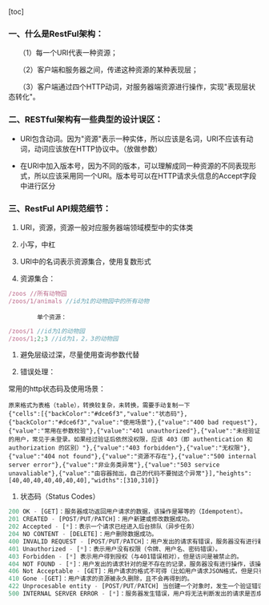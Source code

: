

[toc]





### 一、什么是RestFul架构：

　　（1）每一个URI代表一种资源；

　　（2）客户端和服务器之间，传递这种资源的某种表现层；

　　（3）客户端通过四个HTTP动词，对服务器端资源进行操作，实现"表现层状态转化"。



### 二、RESTful架构有一些典型的设计误区：

- URI包含动词。因为"资源"表示一种实体，所以应该是名词，URI不应该有动词，动词应该放在HTTP协议中。（放做参数）

- 在URI中加入版本号，因为不同的版本，可以理解成同一种资源的不同表现形式，所以应该采用同一个URI。版本号可以在HTTP请求头信息的Accept字段中进行区分



### 三、RestFul API规范细节：



1. URI，资源，资源一般对应服务器端领域模型中的实体类

1. 小写，中杠

1. URI中的名词表示资源集合，使用复数形式

1. 资源集合：

```javascript
/zoos //所有动物园
/zoos/1/animals //id为1的动物园中的所有动物

```

            单个资源：

```javascript
/zoos/1 //id为1的动物园
/zoos/1;2;3 //id为1，2，3的动物园

```



1. 避免层级过深，尽量使用查询参数代替

1. 错误处理：

常用的http状态码及使用场景：

```
原来格式为表格（table），转换较复杂，未转换，需要手动复制一下
{"cells":[{"backColor":"#dce6f3","value":"状态码"},{"backColor":"#dce6f3","value":"使用场景"},{"value":"400 bad request"},{"value":"常用在参数校验"},{"value":"401 unauthorized"},{"value":"未经验证的用户，常见于未登录。如果经过验证后依然没权限，应该 403（即 authentication 和 authorization 的区别）"},{"value":"403 forbidden"},{"value":"无权限"},{"value":"404 not found"},{"value":"资源不存在"},{"value":"500 internal server error"},{"value":"非业务类异常"},{"value":"503 service unavaliable"},{"value":"由容器抛出，自己的代码不要抛这个异常"}],"heights":[40,40,40,40,40,40,40],"widths":[310,310]}
```



1. 状态码（Status Codes）

```javascript
200 OK - [GET]：服务器成功返回用户请求的数据，该操作是幂等的（Idempotent）。
201 CREATED - [POST/PUT/PATCH]：用户新建或修改数据成功。
202 Accepted - [*]：表示一个请求已经进入后台排队（异步任务）
204 NO CONTENT - [DELETE]：用户删除数据成功。
400 INVALID REQUEST - [POST/PUT/PATCH]：用户发出的请求有错误，服务器没有进行新建或修改数据的操作，该操作是幂等的。
401 Unauthorized - [*]：表示用户没有权限（令牌、用户名、密码错误）。
403 Forbidden - [*] 表示用户得到授权（与401错误相对），但是访问是被禁止的。
404 NOT FOUND - [*]：用户发出的请求针对的是不存在的记录，服务器没有进行操作，该操作是幂等的。
406 Not Acceptable - [GET]：用户请求的格式不可得（比如用户请求JSON格式，但是只有XML格式）。
410 Gone -[GET]：用户请求的资源被永久删除，且不会再得到的。
422 Unprocesable entity - [POST/PUT/PATCH] 当创建一个对象时，发生一个验证错误。
500 INTERNAL SERVER ERROR - [*]：服务器发生错误，用户将无法判断发出的请求是否成功。

```




